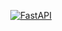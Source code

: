 <p align="center">
  <a href="#"><img src="https://fastapi.tiangolo.com/img/logo-margin/logo-teal.png" alt="FastAPI"></a>
</p>
